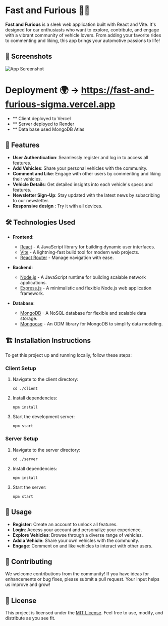 # Fast and Furious 🚗💨

**Fast and Furious** is a sleek web application built with React and Vite. It's designed for car enthusiasts who want to explore, contribute, and engage with a vibrant community of vehicle lovers. From adding your favorite rides to commenting and liking, this app brings your automotive passions to life!

## 📸 Screenshots

![App Screenshot](./screenshots/Home%20Page(User).png)

# Deployment 🌍 -> https://fast-and-furious-sigma.vercel.app  
- ** Client deployed to Vercel
- ** Server deployed to Render
- ** Data base used MongoDB Atlas 
## 🚀 Features

- **User Authentication**: Seamlessly register and log in to access all features.
- **Add Vehicles**: Share your personal vehicles with the community.
- **Comment and Like**: Engage with other users by commenting and liking their vehicles.
- **Vehicle Details**: Get detailed insights into each vehicle's specs and features.
- **Newsletter Sign-Up**: Stay updated with the latest news by subscribing to our newsletter.
- **Responsive design** : Try it with all devices.

## 🛠️ Technologies Used

- **Frontend**:
  - [React](https://reactjs.org/) - A JavaScript library for building dynamic user interfaces.
  - [Vite](https://vitejs.dev/) - A lightning-fast build tool for modern web projects.
  - [React Router](https://reactrouter.com/) - Manage navigation with ease.

- **Backend**:
  - [Node.js](https://nodejs.org/) - A JavaScript runtime for building scalable network applications.
  - [Express.js](https://expressjs.com/) - A minimalistic and flexible Node.js web application framework.

- **Database**:
  - [MongoDB](https://www.mongodb.com/) - A NoSQL database for flexible and scalable data storage.
  - [Mongoose](https://mongoosejs.com/) - An ODM library for MongoDB to simplify data modeling.

## 🏗️ Installation Instructions

To get this project up and running locally, follow these steps:

### Client Setup

1. Navigate to the client directory:
    ```
    cd ./client
    ```
2. Install dependencies:
    ```
    npm install
    ```
3. Start the development server:
    ```
    npm start
    ```

### Server Setup

1. Navigate to the server directory:
    ```
    cd ./server
    ```
2. Install dependencies:
    ```
    npm install
    ```
3. Start the server:
    ```
    npm start
    ```

## 🧭 Usage

- **Register**: Create an account to unlock all features.
- **Login**: Access your account and personalize your experience.
- **Explore Vehicles**: Browse through a diverse range of vehicles.
- **Add a Vehicle**: Share your own vehicles with the community.
- **Engage**: Comment on and like vehicles to interact with other users.

## 🤝 Contributing

We welcome contributions from the community! If you have ideas for enhancements or bug fixes, please submit a pull request. Your input helps us improve and grow!

## 📜 License

This project is licensed under the [MIT License](https://opensource.org/licenses/MIT). Feel free to use, modify, and distribute as you see fit.
